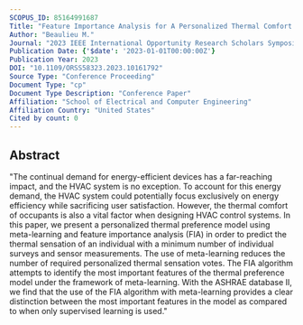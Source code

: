 ```yaml
---
SCOPUS_ID: 85164991687
Title: "Feature Importance Analysis for A Personalized Thermal Comfort Model Using Meta-learning"
Author: "Beaulieu M."
Journal: "2023 IEEE International Opportunity Research Scholars Symposium, ORSS 2023"
Publication Date: {'$date': '2023-01-01T00:00:00Z'}
Publication Year: 2023
DOI: "10.1109/ORSS58323.2023.10161792"
Source Type: "Conference Proceeding"
Document Type: "cp"
Document Type Description: "Conference Paper"
Affiliation: "School of Electrical and Computer Engineering"
Affiliation Country: "United States"
Cited by count: 0
---
```


## Abstract
"The continual demand for energy-efficient devices has a far-reaching impact, and the HVAC system is no exception. To account for this energy demand, the HVAC system could potentially focus exclusively on energy efficiency while sacrificing user satisfaction. However, the thermal comfort of occupants is also a vital factor when designing HVAC control systems. In this paper, we present a personalized thermal preference model using meta-learning and feature importance analysis (FIA) in order to predict the thermal sensation of an individual with a minimum number of individual surveys and sensor measurements. The use of meta-learning reduces the number of required personalized thermal sensation votes. The FIA algorithm attempts to identify the most important features of the thermal preference model under the framework of meta-learning. With the ASHRAE database II, we find that the use of the FIA algorithm with meta-learning provides a clear distinction between the most important features in the model as compared to when only supervised learning is used."
